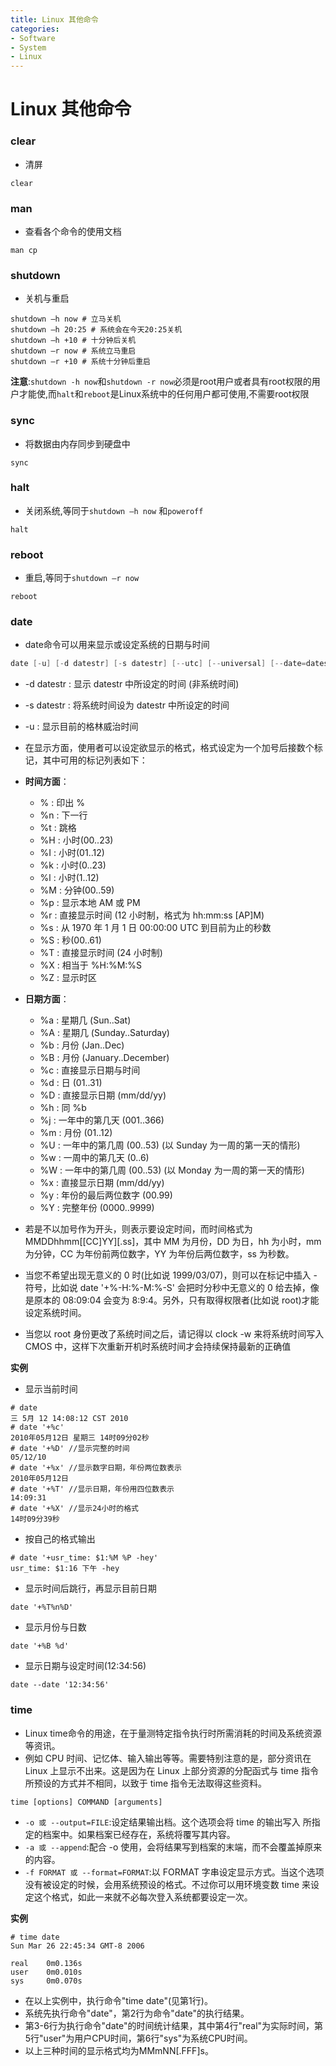 ```yaml
---
title: Linux 其他命令
categories:
- Software
- System
- Linux
---
```

# Linux 其他命令

### clear

- 清屏

```
clear
```

### man

-  查看各个命令的使用文档

```
man cp
```

### shutdown

- 关机与重启

```shell
shutdown –h now # 立马关机
shutdown –h 20:25 # 系统会在今天20:25关机
shutdown –h +10 # 十分钟后关机
shutdown –r now # 系统立马重启
shutdown –r +10 # 系统十分钟后重启
```

**注意**:`shutdown -h now`和`shutdown -r now`必须是root用户或者具有root权限的用户才能使,而`halt`和`reboot`是Linux系统中的任何用户都可使用,不需要root权限

### sync

- 将数据由内存同步到硬盘中

```
sync
```

### halt

- 关闭系统,等同于`shutdown –h now` 和`poweroff`

```
halt
```

### reboot

- 重启,等同于`shutdown –r now`

```shell
reboot
```

### date

- date命令可以用来显示或设定系统的日期与时间

```java
date [-u] [-d datestr] [-s datestr] [--utc] [--universal] [--date=datestr] [--set=datestr] [--help] [--version] [+FORMAT] [MMDDhhmm[[CC]YY][.ss]]
```

- -d datestr : 显示 datestr 中所设定的时间 (非系统时间)
- -s datestr : 将系统时间设为 datestr 中所设定的时间
- -u : 显示目前的格林威治时间

- 在显示方面，使用者可以设定欲显示的格式，格式设定为一个加号后接数个标记，其中可用的标记列表如下：
- **时间方面**：
  - % : 印出 %
  - %n : 下一行
  - %t : 跳格
  - %H : 小时(00..23)
  - %I : 小时(01..12)
  - %k : 小时(0..23)
  - %l : 小时(1..12)
  - %M : 分钟(00..59)
  - %p : 显示本地 AM 或 PM
  - %r : 直接显示时间 (12 小时制，格式为 hh:mm:ss [AP]M)
  - %s : 从 1970 年 1 月 1 日 00:00:00 UTC 到目前为止的秒数
  - %S : 秒(00..61)
  - %T : 直接显示时间 (24 小时制)
  - %X : 相当于 %H:%M:%S
  - %Z : 显示时区
- **日期方面**：
  - %a : 星期几 (Sun..Sat)
  - %A : 星期几 (Sunday..Saturday)
  - %b : 月份 (Jan..Dec)
  - %B : 月份 (January..December)
  - %c : 直接显示日期与时间
  - %d : 日 (01..31)
  - %D : 直接显示日期 (mm/dd/yy)
  - %h : 同 %b
  - %j : 一年中的第几天 (001..366)
  - %m : 月份 (01..12)
  - %U : 一年中的第几周 (00..53) (以 Sunday 为一周的第一天的情形)
  - %w : 一周中的第几天 (0..6)
  - %W : 一年中的第几周 (00..53) (以 Monday 为一周的第一天的情形)
  - %x : 直接显示日期 (mm/dd/yy)
  - %y : 年份的最后两位数字 (00.99)
  - %Y : 完整年份 (0000..9999)
- 若是不以加号作为开头，则表示要设定时间，而时间格式为 MMDDhhmm[[CC]YY][.ss]，其中 MM 为月份，DD 为日，hh 为小时，mm 为分钟，CC 为年份前两位数字，YY 为年份后两位数字，ss 为秒数。
- 当您不希望出现无意义的 0 时(比如说 1999/03/07)，则可以在标记中插入 - 符号，比如说 date '+%-H:%-M:%-S' 会把时分秒中无意义的 0 给去掉，像是原本的 08:09:04 会变为 8:9:4。另外，只有取得权限者(比如说 root)才能设定系统时间。
- 当您以 root 身份更改了系统时间之后，请记得以 clock -w 来将系统时间写入 CMOS 中，这样下次重新开机时系统时间才会持续保持最新的正确值

**实例**

- 显示当前时间

```
# date
三 5月 12 14:08:12 CST 2010
# date '+%c' 
2010年05月12日 星期三 14时09分02秒
# date '+%D' //显示完整的时间
05/12/10
# date '+%x' //显示数字日期，年份两位数表示
2010年05月12日
# date '+%T' //显示日期，年份用四位数表示
14:09:31
# date '+%X' //显示24小时的格式
14时09分39秒
```

- 按自己的格式输出

```
# date '+usr_time: $1:%M %P -hey'
usr_time: $1:16 下午 -hey
```

- 显示时间后跳行，再显示目前日期

```
date '+%T%n%D'
```

- 显示月份与日数

```
date '+%B %d'
```

- 显示日期与设定时间(12:34:56)

```
date --date '12:34:56'
```

### time

- Linux time命令的用途，在于量测特定指令执行时所需消耗的时间及系统资源等资讯。
- 例如 CPU 时间、记忆体、输入输出等等。需要特别注意的是，部分资讯在 Linux 上显示不出来。这是因为在 Linux 上部分资源的分配函式与 time 指令所预设的方式并不相同，以致于 time 指令无法取得这些资料。

```
time [options] COMMAND [arguments]
```

- `-o 或 --output=FILE`:设定结果输出档。这个选项会将 time 的输出写入 所指定的档案中。如果档案已经存在，系统将覆写其内容。
- `-a 或 --append`:配合 -o 使用，会将结果写到档案的末端，而不会覆盖掉原来的内容。
- `-f FORMAT 或 --format=FORMAT`:以 FORMAT 字串设定显示方式。当这个选项没有被设定的时候，会用系统预设的格式。不过你可以用环境变数 time 来设定这个格式，如此一来就不必每次登入系统都要设定一次。

**实例**

```
# time date
Sun Mar 26 22:45:34 GMT-8 2006

real    0m0.136s
user    0m0.010s
sys     0m0.070s
```

- 在以上实例中，执行命令"time date"(见第1行)。
- 系统先执行命令"date"，第2行为命令"date"的执行结果。
- 第3-6行为执行命令"date"的时间统计结果，其中第4行"real"为实际时间，第5行"user"为用户CPU时间，第6行"sys"为系统CPU时间。
- 以上三种时间的显示格式均为MMmNN[.FFF]s。
